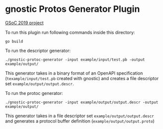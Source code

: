 # gnostic Protos Generator Plugin
[GSoC 2019 project](https://summerofcode.withgoogle.com/projects/#5244822191865856)

To run this plugin run following commands inside this directory:

    go build
    
To run the descriptor generator:
    
    ./gnostic-protoc-generator -input example/input/test.pb -output example/output/

This generator takes in a binary format of an OpenAPI specification (`texample/input/test.pb`
created with gnostic) and creates a file descriptor set `example/output/output.descr`.


To run the protoc generator:
 
    ./gnostic-protoc-generator -input example/output/output.descr -output example/output/

This generator takes in a file descriptor set `example/output/output.descr` and generates a
protocol buffer definition (`example/output/output.proto`)